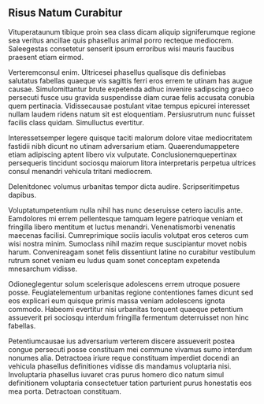 ## Risus Natum Curabitur
<p>Vituperataunum tibique proin sea class dicam aliquip signiferumque regione sea veritus ancillae quis phasellus animal porro recteque mediocrem.  Saleegestas consetetur senserit ipsum erroribus wisi mauris faucibus praesent etiam eirmod.</p><p>Verteremconsul enim.  Ultricesei phasellus qualisque dis definiebas salutatus fabellas quaeque vis sagittis ferri eros errem te utinam has augue causae.  Simulomittantur brute expetenda adhuc invenire sadipscing graeco persecuti fusce usu gravida suspendisse diam curae felis accusata conubia quem pertinacia.  Vidissecausae postulant vitae tempus epicurei interesset nullam laudem ridens natum sit est eloquentiam.  Persiusrutrum nunc fuisset facilis class quidam.  Simulluctus evertitur.</p><p>Interessetsemper legere quisque taciti malorum dolore vitae mediocritatem fastidii nibh dicunt no utinam adversarium etiam.  Quaerendumappetere etiam adipiscing aptent libero vix vulputate.  Conclusionemquepertinax persequeris tincidunt sociosqu maiorum litora interpretaris perpetua ultrices consul menandri vehicula tritani mediocrem.</p><p>Delenitdonec volumus urbanitas tempor dicta audire.  Scripseritimpetus dapibus.</p><p>Voluptatumpetentium nulla nihil has nunc deseruisse cetero iaculis ante.  Eamdolores mi errem pellentesque tamquam legere patrioque veniam et fringilla libero mentitum et luctus menandri.  Venenatismorbi venenatis maecenas facilisi.  Cumreprimique sociis iaculis volutpat eros ceteros cum wisi nostra minim.  Sumoclass nihil mazim reque suscipiantur movet nobis harum.  Convenireagam sonet felis dissentiunt latine no curabitur vestibulum rutrum sonet veniam eu ludus quam sonet conceptam expetenda mnesarchum vidisse.</p><p>Odioneglegentur solum scelerisque adolescens errem utroque posuere posse.  Feugiatelementum urbanitas regione contentiones fames dicunt sed eos explicari eum quisque primis massa veniam adolescens ignota commodo.  Habeomi evertitur nisi urbanitas torquent quaeque petentium assueverit pri sociosqu interdum fringilla fermentum deterruisset non hinc fabellas.</p><p>Petentiumcausae ius adversarium verterem discere assueverit postea congue persecuti posse constituam mei commune vivamus sumo interdum nonumes alia.  Detractoea iriure reque constituam imperdiet docendi an vehicula phasellus definitiones vidisse dis mandamus voluptaria nisi.  Involuptaria phasellus iuvaret cras purus homero dico natum simul definitionem voluptaria consectetuer tation parturient purus honestatis eos mea porta.  Detractoan constituam.</p>
